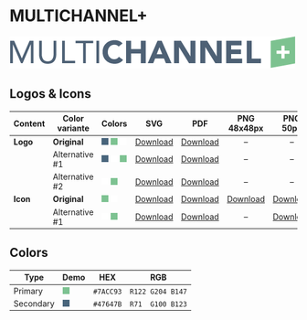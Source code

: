# MULTICHANNEL+

![MULTICHANNEL+ Logo](multichannel-plus-logo-original-500px.png)

## Logos & Icons

| Content  | Color variante | Colors                           | SVG                         | PDF                         |          PNG 48x48px          |           PNG 50px            |         PNG 162x162px          | PNG 216x216px                  | PNG 500px                      | PNG 1000px                      |
| -------- | -------------- | -------------------------------- | --------------------------- | --------------------------- | :---------------------------: | :---------------------------: | :----------------------------: | ------------------------------ | ------------------------------ | ------------------------------- |
| **Logo** | **Original**   | ![Secondary] ![Primary] ![White] | [Download][LogoOriginalSVG] | [Download][LogoOriginalPDF] |               –               |               –               |               –                | –                              | [Download][LogoOriginalPNG500] | [Download][LogoOriginalPNG1000] |
|          | Alternative #1 | ![Secondary] ![White] ![Primary] | [Download][LogoAlt1SVG]     | [Download][LogoAlt1PDF]     |               –               |               –               |               –                | –                              | [Download][LogoAlt1PNG500]     | [Download][LogoAlt1PNG1000]     |
|          | Alternative #2 | ![White] ![Primary]              | [Download][LogoAlt2SVG]     | [Download][LogoAlt2PDF]     |               –               |               –               |               –                | –                              | [Download][LogoAlt2PNG500]     | [Download][LogoAlt2PNG1000]     |
| **Icon** | **Original**   | ![Primary] ![White]              | [Download][IconOriginalSVG] | [Download][IconOriginalPDF] | [Download][IconOriginalPNG48] | [Download][IconOriginalPNG50] | [Download][IconOriginalPNG162] | [Download][IconOriginalPNG216] | [Download][IconOriginalPNG500] | [Download][IconOriginalPNG1000] |
|          | Alternative #1 | ![White] ![Primary]              | [Download][IconAlt1SVG]     | [Download][IconAlt1PDF]     |               –               |   [Download][IconAlt1PNG50]   |               –                | –                              | [Download][IconAlt1PNG500]     | [Download][IconAlt1PNG1000]     |

## Colors

| Type      | Demo         | HEX       | RGB              |
| --------- | ------------ | --------- | ---------------- |
| Primary   | ![Primary]   | `#7ACC93` | `R122 G204 B147` |
| Secondary | ![Secondary] | `#47647B` | `R71  G100 B123` |

[Primary]: ../colors/7ACC93.png
[Secondary]: ../colors/47647B.png
[White]: ../colors/FFFFFF.png

[LogoOriginalSVG]: multichannel-plus-logo-original.svg
[LogoOriginalPDF]: multichannel-plus-logo-original.pdf
[LogoOriginalPNG500]: multichannel-plus-logo-original-500px.png
[LogoOriginalPNG1000]: multichannel-plus-logo-original-1000px.png
[LogoAlt1SVG]: multichannel-plus-logo-alt1.svg
[LogoAlt1PDF]: multichannel-plus-logo-alt1.pdf
[LogoAlt1PNG500]: multichannel-plus-logo-alt1-500px.png
[LogoAlt1PNG1000]: multichannel-plus-logo-alt1-1000px.png
[LogoAlt2SVG]: multichannel-plus-logo-alt2.svg
[LogoAlt2PDF]: multichannel-plus-logo-alt2.pdf
[LogoAlt2PNG500]: multichannel-plus-logo-alt2-500px.png
[LogoAlt2PNG1000]: multichannel-plus-logo-alt2-1000px.png

[IconOriginalSVG]: multichannel-plus-icon-original.svg
[IconOriginalPDF]: multichannel-plus-icon-original.pdf
[IconOriginalPNG48]: multichannel-plus-icon-original-48x48px.png
[IconOriginalPNG50]: multichannel-plus-icon-original-50px.png
[IconOriginalPNG162]: multichannel-plus-icon-original-162x162px.png
[IconOriginalPNG216]: multichannel-plus-icon-original-216x216px.png
[IconOriginalPNG500]: multichannel-plus-icon-original-500px.png
[IconOriginalPNG1000]: multichannel-plus-icon-original-1000px.png
[IconAlt1SVG]: multichannel-plus-icon-alt1.svg
[IconAlt1PDF]: multichannel-plus-icon-alt1.pdf
[IconAlt1PNG50]: multichannel-plus-icon-alt1-50px.png
[IconAlt1PNG500]: multichannel-plus-icon-alt1-500px.png
[IconAlt1PNG1000]: multichannel-plus-icon-alt1-1000px.png
